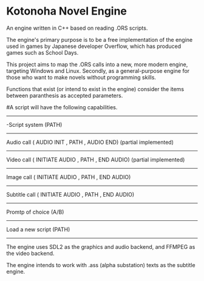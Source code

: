 # Kotonoha Novel Engine

An engine written in C++ based on reading .ORS scripts.

The engine's primary purpose is to be a free implementation of the engine used in games by Japanese developer Overflow, which has produced games such as School Days.

This project aims to map the .ORS calls into a new, more modern engine, targeting Windows and Linux. Secondly, as a general-purpose engine for those who want to make novels without programming skills. 

Functions that exist (or intend to exist in the engine) consider the items between paranthesis as accepted parameters.


#A script will have the following capabilities.
_______________________________________________________________
-Script system (PATH)
_______________________________________________________________
 Audio call ( AUDIO INIT , PATH , AUDIO END) (partial implemented)
_______________________________________________________________
 Video call ( INITIATE AUDIO , PATH , END AUDIO) (partial implemented)
_______________________________________________________________
 Image call ( INITIATE AUDIO , PATH , END AUDIO)
_______________________________________________________________
 Subtitle call ( INITIATE AUDIO , PATH , END AUDIO)
_______________________________________________________________
 Promtp of choice (A/B)
_______________________________________________________________
 Load a new script (PATH)
_______________________________________________________________


The engine uses SDL2 as the graphics and audio backend, and FFMPEG as the video backend. 

The engine intends to work with .ass (alpha substation) texts as the subtitle engine. 
